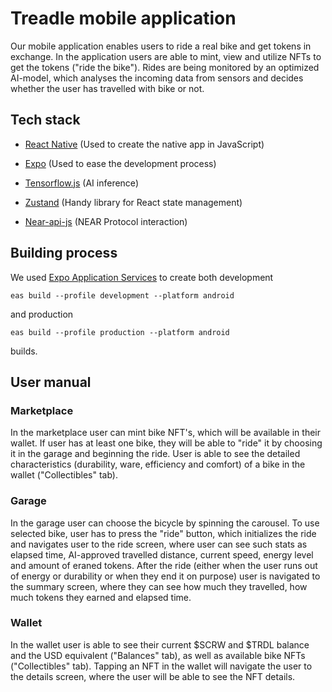 # Treadle mobile application
Our mobile application enables users to ride a real bike and get tokens in exchange. In the application users are able to mint, view and utilize NFTs to get the tokens ("ride the bike"). Rides are being monitored by an optimized AI-model, which analyses the incoming data from sensors and decides whether the user has travelled with bike or not.

## Tech stack

- [React Native](https://reactnative.dev/)
(Used to create the native app in JavaScript)

- [Expo](https://expo.dev/)
(Used to ease the development process)

- [Tensorflow.js](https://www.tensorflow.org/js)
(AI inference)

- [Zustand](https://github.com/pmndrs/zustand)
(Handy library for React state management)

- [Near-api-js](https://github.com/near/near-api-js)
(NEAR Protocol interaction)

## Building process

We used [Expo Application Services](https://expo.dev/eas) to create both development
```
eas build --profile development --platform android
```
and production
```
eas build --profile production --platform android
```
builds.

## User manual

### Marketplace
In the marketplace user can mint bike NFT's, which will be available in their wallet. If user has at least one bike, they will be able to "ride" it by choosing it in the garage and beginning the ride. User is able to see the detailed characteristics (durability, ware, efficiency and comfort) of a bike in the wallet ("Collectibles" tab).

### Garage
In the garage user can choose the bicycle by spinning the carousel. To use selected bike, user has to press the "ride" button, which initializes the ride and navigates user to the ride screen, where user can see such stats as elapsed time, AI-approved travelled distance, current speed, energy level and amount of eraned tokens. After the ride (either when the user runs out of energy or durability or when they end it on purpose) user is navigated to the summary screen, where they can see how much they travelled, how much tokens they earned and elapsed time.

### Wallet
In the wallet user is able to see their current $SCRW and $TRDL balance and the USD equivalent ("Balances" tab), as well as available bike NFTs ("Collectibles" tab). Tapping an NFT in the wallet will navigate the user to the details screen, where the user will be able to see the NFT details.

